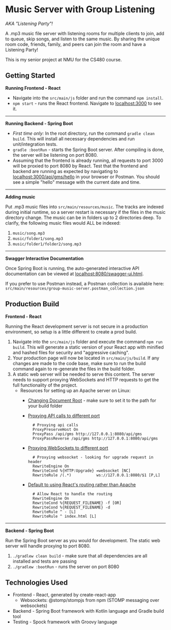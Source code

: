 # Music Server with Group Listening

_AKA "Listening Party"!_

A .mp3 music file server with listening rooms for multiple clients to join, add to queue, skip songs, and listen to the same music. By sharing the unique room code, friends, family, and peers can join the room and have a Listening Party!

This is my senior project at NMU for the CS480 course.

## Getting Started

**Running Frontend - React**

* Navigate into the `src/main/js` folder and run the command `npm install`.
* `npm start` - runs the React frontend. Navigate to [localhost:3000](http://localhost:3000) to see it.

___

**Running Backend - Spring Boot**

* _First time only:_ In the root directory, run the command `gradle clean build`. This will install all necessary dependencies and run unit/integration tests.
* `gradle :bootRun` - starts the Spring Boot server. After compiling is done, the server will be listening on port 8080.
* Assuming that the frontend is already running, all requests to port 3000 will be proxied to port 8080 by React. Test that the frontend and backend are running as expected by navigating to [localhost:3000/api/gms/hello](http://localhost:8080/api/gms/hello) in your browser or Postman. You should see a simple "hello" message with the current date and time.

___

**Adding music**

Put .mp3 music files into `src/main/resources/music`. The tracks are indexed during initial runtime, so a server restart is necessary if the files in the music directory change. The music can be in folders up to 2 directories deep. To clarify, the following music files would ALL be indexed:

1. `music/song.mp3`
2. `music/folder1/song.mp3`
3. `music/folder1/folder2/song.mp3`

___

**Swagger Interactive Documentation**

Once Spring Boot is running, the auto-generated interactive API documentation can be viewed at [localhost:8080/swagger-ui.html](http://localhost:8080/swagger-ui.html).

If you prefer to use Postman instead, a Postman collection is available here: `src/main/resources/group-music-server.postman_collection.json`

## Production Build

**Frontend - React**

Running the React development server is not secure in a production environment, so setup is a little different to create a prod build.

1. Navigate into the `src/main/js` folder and execute the command `npm run build`. This will generate a static version of your React app with minified and hashed files for security and "aggressive caching".
2. Your production page will now be located in `src/main/js/build`. If any changes are made to the code base, make sure to run the build command again to re-generate the files in the build folder.
3. A static web server will be needed to serve this content. The server needs to support proxying WebSockets and HTTP requests to get the full functionality of the project. 
    * Resources for setting up an Apache server on Linux:
        * [Changing Document Root](https://askubuntu.com/questions/337874/change-apache-document-root-folder-to-secondary-hard-drive) - make sure to set it to the path for your build folder
        * [Proxying API calls to different port](https://www.digitalocean.com/community/tutorials/how-to-use-apache-as-a-reverse-proxy-with-mod_proxy-on-ubuntu-16-04)
            
                # Proxying api calls
                ProxyPreserveHost On
                ProxyPass /api/gms http://127.0.0.1:8080/api/gms
                ProxyPassReverse /api/gms http://127.0.0.1:8080/api/gms
        
        * [Proxying WebSockets to different port](https://stackoverflow.com/questions/27526281/websockets-and-apache-proxy-how-to-configure-mod-proxy-wstunnel)

                # Proxying websocket - looking for upgrade request in header
                RewriteEngine On
                RewriteCond %{HTTP:Upgrade} =websocket [NC]
                RewriteRule /(.*)           ws://127.0.0.1:8080/$1 [P,L]

        * [Default to using React's routing rather than Apache](https://stackoverflow.com/questions/44038456/how-to-setup-apache-server-for-react-route)

                # Allow React to handle the routing
                RewriteEngine On
                RewriteCond %{REQUEST_FILENAME} -f [OR]
                RewriteCond %{REQUEST_FILENAME} -d
                RewriteRule ^ - [L]
                RewriteRule ^ index.html [L]

---

**Backend - Spring Boot**

Run the Spring Boot server as you would for development. The static web server will handle proxying to port 8080.

1. `./gradlew clean build` - make sure that all dependencies are all installed and tests are passing
2.  `./gradlew :bootRun` - runs the server on port 8080

## Technologies Used

* Frontend - React, generated by create-react-app
    * Websockets: @stomp/stompjs from npm (STOMP messaging over websockets)
* Backend - Spring Boot framework with Kotlin language and Gradle build tool
* Testing - Spock framework with Groovy language